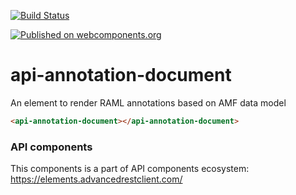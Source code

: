 [![Build Status](https://travis-ci.org/advanced-rest-client/api-url-data-model.svg?branch=stage)](https://travis-ci.org/advanced-rest-client/api-annotation-document)

[![Published on webcomponents.org](https://img.shields.io/badge/webcomponents.org-published-blue.svg)](https://www.webcomponents.org/element/advanced-rest-client/api-annotation-document)

# api-annotation-document

An element to render RAML annotations based on AMF data model

<!---
```
<custom-element-demo>
  <template>
    <link rel="import" href="api-annotation-document.html">
    <next-code-block></next-code-block>
  </template>
</custom-element-demo>
```
-->

```html
<api-annotation-document></api-annotation-document>
```

### API components

This components is a part of API components ecosystem: https://elements.advancedrestclient.com/
